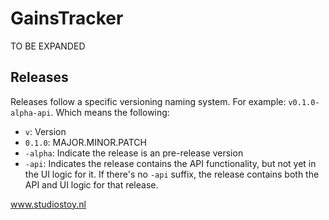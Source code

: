 # GainsTracker

TO BE EXPANDED

## Releases
Releases follow a specific versioning naming system. For example: `v0.1.0-alpha-api`. Which means the following:

- `v`: Version
- `0.1.0`: MAJOR.MINOR.PATCH
- `-alpha`: Indicate the release is an pre-release version
- `-api`: Indicates the release contains the API functionality, but not yet in the UI logic for it. If there's no `-api` suffix, the release contains both the API and UI logic for that release.

www.studiostoy.nl
